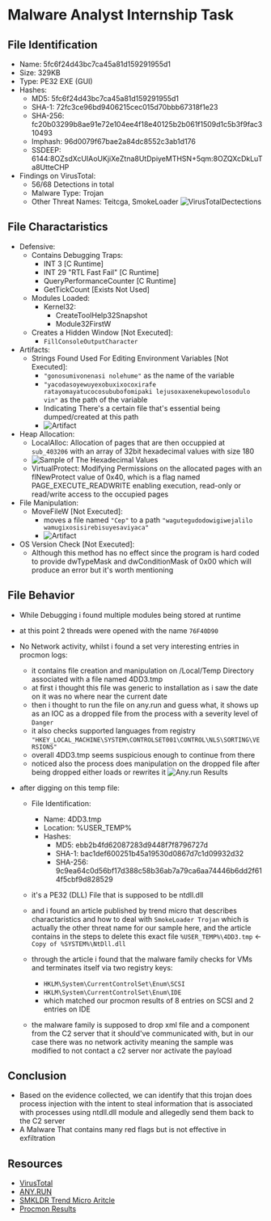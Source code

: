 # Malware Analyst Internship Task

## File Identification

- Name: 5fc6f24d43bc7ca45a81d159291955d1
- Size: 329KB
- Type: PE32 EXE (GUI)
- Hashes:
  - MD5: 5fc6f24d43bc7ca45a81d159291955d1
  - SHA-1: 72fc3ce96bd9406215cec015d70bbb67318f1e23
  - SHA-256: fc20b03299b8ae91e72e104ee4f18e40125b2b061f1509d1c5b3f9fac310493
  - Imphash: 96d0079f67bae2a84dc8552c3ab1d176
  - SSDEEP: 6144:8OZsdXcUIAoUKjiXeZtna8UtDpiyeMTHSN+5qm:8OZQXcDkLuTa8UtteCHP
- Findings on VirusTotal:
  - 56/68 Detections in total
  - Malware Type: Trojan
  - Other Threat Names: Teitcga, SmokeLoader
![VirusTotalDectections](./VirusTotalDetections.png)

## File Charactaristics

- Defensive:
  - Contains Debugging Traps:
    - INT 3 [C Runtime]
    - INT 29 "RTL Fast Fail" [C Runtime]
    - QueryPerformanceCounter [C Runtime]
    - GetTickCount [Exists Not Used]
  - Modules Loaded:
    - Kernel32:
      - CreateToolHelp32Snapshot
      - Module32FirstW
  - Creates a Hidden Window [Not Executed]:
    - `FillConsoleOutputCharacter`
- Artifacts:
    - Strings Found Used For Editing Environment Variables [Not Executed]:
      - `"gonosumivonenasi nolehume"` as the name of the variable
      - `"yacodasoyewuyexobuxixocoxirafe ratayomayatucocosububofomipaki lejusoxaxenekupewolosodulo vin"` as the path of the variable
      - Indicating There's a certain file that's essential being dumped/created at this path
      - ![Artifact](./SampleArtifacts.png)
- Heap Allocation:
    - LocalAlloc: Allocation of pages that are then occuppied at `sub_403206` with an array of 32bit hexadecimal values with size 180 
    - ![Sample of The Hexadecimal Values](./SampleOfHexData.png)
    - VirtualProtect: Modifying Permissions on the allocated pages with an flNewProtect value of 0x40, which is a flag named PAGE_EXECUTE_READWRITE enabling execution, read-only or read/write access to the occupied pages
- File Manipulation:
    - MoveFileW [Not Executed]:
      - moves a file named `"Cep"` to a path `"wagutegudodowigiwejalilo wamugixosisirebisuyesaviyaca"`
      - ![Artifact](./SampleArtifactFileMan.png)
- OS Version Check [Not Executed]:
    - Although this method has no effect since the program is hard coded to provide dwTypeMask and dwConditionMask of 0x00 which will produce an error but it's worth mentioning

## File Behavior

- While Debugging i found multiple modules being stored at runtime
- at this point 2 threads were opened with the name `76F40D90`
- No Network activity, whilst i found a set very interesting entries in procmon logs:
  - it contains file creation and manipulation on /Local/Temp Directory associated with a file named 4DD3.tmp
  - at first i thought this file was generic to installation as i saw the date on it was no where near the current date
  - then i thought to run the file on any.run and guess what, it shows up as an IOC as a dropped file from the process with a severity level of `Danger`
  - it also checks supported languages from registry `"HKEY_LOCAL_MACHINE\SYSTEM\CONTROLSET001\CONTROL\NLS\SORTING\VERSIONS"`
  - overall 4DD3.tmp seems suspicious enough to continue from there
  - noticed also the process does manipulation on the dropped file after being dropped either loads or rewrites it
![Any.run Results](./Dropped.png)

- after digging on this temp file:
  - File Identification:
    - Name: 4DD3.tmp
    - Location: %USER_TEMP%
    - Hashes:
      - MD5: ebb2b4fd62087283d9448f7f8796727d
      - SHA-1: bac1def600251b45a19530d0867d7c1d09932d32
      - SHA-256: 9c9ea64c0d56bf17d388c58b36ab7a79ca6aa74446b6dd2f614f5cbf9d828529

  - it's a PE32 (DLL) File that is supposed to be ntdll.dll
  - and i found an article published by trend micro that describes charactaristics and how to deal with `SmokeLoader Trojan` which is actually the other threat name for our sample here, and the article contains in the steps to delete this exact file `%USER_TEMP%\4DD3.tmp` <- `Copy of %SYSTEM%\NtDll.dll`
  - through the article i found that the malware family checks for VMs and terminates itself via two registry keys:
    - `HKLM\System\CurrentControlSet\Enum\SCSI`
    - `HKLM\System\CurrentControlSet\Enum\IDE`
    - which matched our procmon results of 8 entries on SCSI and 2 entries on IDE
  - the malware family is supposed to drop xml file and a component from the C2 server that it should've communicated with, but in our case there was no network activity meaning the sample was modified to not contact a c2 server nor activate the payload


## Conclusion

- Based on the evidence collected, we can identify that this trojan does process injection with the intent to steal information that is associated with processes using ntdll.dll module and allegedly send them back to the C2 server 
- A Malware That contains many red flags but is not effective in exfiltration


## Resources
- [VirusTotal](https://www.virustotal.com/gui/file/fc20b03299b8ae91e72e104ee4f18e40125b2b061f1509d1c5b3f9fac3104934/)
- [ANY.RUN](https://app.any.run/tasks/d62ad128-2316-43ad-b99d-e84ddeb086e1/)
- [SMKLDR Trend Micro Aritcle](https://www.trendmicro.com/vinfo/us/threat-encyclopedia/malware/trojan.win32.smokeloader.ai/)
- [Procmon Results](./ProcmonResults.CSV)